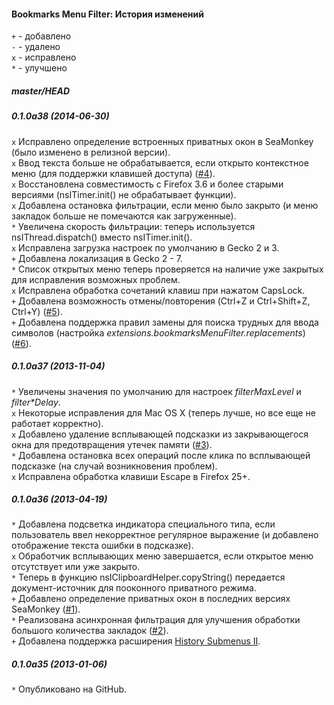 ﻿#### Bookmarks Menu Filter: История изменений

`+` - добавлено<br>
`-` - удалено<br>
`x` - исправлено<br>
`*` - улучшено<br>

##### master/HEAD
##### 0.1.0a38 (2014-06-30)
`x` Исправлено определение встроенных приватных окон в SeaMonkey (было изменено в релизной версии).<br>
`x` Ввод текста больше не обрабатывается, если открыто контекстное меню (для поддержки клавишей доступа) (<a href="https://github.com/Infocatcher/Bookmarks_Menu_Filter/issues/4">#4</a>).<br>
`x` Восстановлена совместимость с Firefox 3.6 и более старыми версиями (nsITimer.init() не обрабатывает функции).<br>
`x` Добавлена остановка фильтрации, если меню было закрыто (и меню закладок больше не помечаются как загруженные).<br>
`*` Увеличена скорость фильтрации: теперь используется nsIThread.dispatch() вместо nsITimer.init().<br>
`x` Исправлена загрузка настроек по умолчанию в Gecko 2 и 3.<br>
`+` Добавлена локализация в Gecko 2 - 7.<br>
`*` Список открытых меню теперь проверяется на наличие уже закрытых для исправления возможных проблем.<br>
`x` Исправлена обработка сочетаний клавиш при нажатом CapsLock.<br>
`+` Добавлена возможность отмены/повторения (Ctrl+Z и Ctrl+Shift+Z, Ctrl+Y) (<a href="https://github.com/Infocatcher/Bookmarks_Menu_Filter/issues/5">#5</a>).<br>
`+` Добавлена поддержка правил замены для поиска трудных для ввода символов (настройка <em>extensions.bookmarksMenuFilter.replacements</em>) (<a href="https://github.com/Infocatcher/Bookmarks_Menu_Filter/issues/6">#6</a>).<br>

##### 0.1.0a37 (2013-11-04)
`*` Увеличены значения по умолчанию для настроек <em>filterMaxLevel</em> и <em>filter*Delay</em>.<br>
`x` Некоторые исправления для Mac OS X (теперь лучше, но все еще не работает корректно).<br>
`x` Добавлено удаление всплывающей подсказки из закрывающегося окна для предотвращения утечек памяти (<a href="https://github.com/Infocatcher/Bookmarks_Menu_Filter/issues/3">#3</a>).<br>
`*` Добавлена остановка всех операций после клика по всплывающей подсказке (на случай возникновения проблем).<br>
`x` Исправлена обработка клавиши Escape в Firefox 25+.<br>

##### 0.1.0a36 (2013-04-19)
`*` Добавлена подсветка индикатора специального типа, если пользователь ввел некорректное регулярное выражение (и добавлено отображение текста ошибки в подсказке).<br>
`x` Обработчик всплывающих меню завершается, если открытое меню отсутствует или уже закрыто.<br>
`*` Теперь в функцию nsIClipboardHelper.copyString() передается документ-источник для пооконного приватного режима.<br>
`+` Добавлено определение приватных окон в последних версиях SeaMonkey (<a href="https://github.com/Infocatcher/Bookmarks_Menu_Filter/issues/1">#1</a>).<br>
`*` Реализована асинхронная фильтрация для улучшения обработки большого количества закладок (<a href="https://github.com/Infocatcher/Bookmarks_Menu_Filter/issues/2">#2</a>).<br>
`+` Добавлена поддержка расширения <a href="https://addons.mozilla.org/addon/history-submenus-2/">History Submenus Ⅱ</a>.<br>

##### 0.1.0a35 (2013-01-06)
`*` Опубликовано на GitHub.<br>